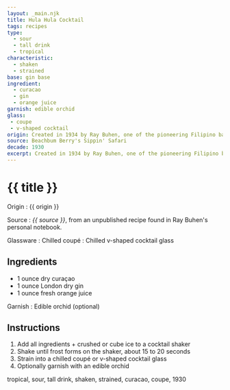 ```yaml
---
layout: _main.njk
title: Hula Hula Cocktail
tags: recipes
type:
  - sour
  - tall drink
  - tropical
characteristic:
  - shaken
  - strained
base: gin base
ingredient:
  - curacao
  - gin
  - orange juice
garnish: edible orchid
glass:
 - coupe
 - v-shaped cocktail
origin: Created in 1934 by Ray Buhen, one of the pioneering Filipino bartenders of tiki's early days. Ray concocted this drink while working at his first bartending job at the Beverly Hills Hotel.
source: Beachbum Berry's Sippin' Safari
decade: 1930
excerpt: Created in 1934 by Ray Buhen, one of the pioneering Filipino bartenders of tiki's early days. Ray concocted this drink while working at his first bartending job at the Beverly Hills Hotel.
---
```

<!-- markdownlint-disable MD025 -->
# {{ title }}
<!-- markdownlint-enable MD025 -->

Origin
  : {{ origin }}

Source
  : <cite><span data-pagefind-filter="Source">{{ source }}</span></cite>, from an unpublished recipe found in Ray Buhen's personal notebook.

Glassware
  : Chilled coupé
  : Chilled v-shaped cocktail glass

## Ingredients

* 1 ounce dry curaçao
* 1 ounce London dry gin
* 1 ounce fresh orange juice

Garnish
  : <span data-pagefind-filter="Garnish">Edible orchid</span> (optional)

## Instructions

1. Add all ingredients + crushed or cube ice to a cocktail shaker
2. Shake until frost forms on the shaker, about 15 to 20 seconds
3. Strain into a chilled coupé or v-shaped cocktail glass
4. Optionally garnish with an edible orchid

<div
  class="sr-only"
  data-cat[0]="Drink"
  data-type[0]="Sour"
  data-type[1]="Tall drink"
  data-type[2]="Tropical"
  data-char[0]="Shaken"
  data-char[1]="Strained"
  data-base[0]="Gin"
  data-ingredient[0]="Gin, London dry"
  data-ingredient[1]="Curaçao"
  data-ingredient[2]="Curaçao, dry"
  data-ingredient[3]="Orange juice"
  data-juice[0]="Orange juice"
  data-liquor[0]="Gin, London dry"
  data-liquor[1]="Curaçao"
  data-liquor[2]="Curaçao, dry"
  data-origin[0]="Ray Buhen"
  data-origin[1]="Beverly Hills Hotel, Los Angeles"
  data-glass[0]="Coupé"
  data-glass[1]="Cocktail glass, stemmed"
  data-glass[2]="Cocktail glass, v-shaped"
  data-decade[0]="1930"
  data-pagefind-filter="
    Category[data-cat[0]],
    Type[data-type[0]],
    Type[data-type[1]],
    Type[data-type[2]],
    Characteristic[data-char[0]],
    Characteristic[data-char[1]],
    Base[data-base[0]],
    Ingredient[data-ingredient[0]],
    Ingredient[data-ingredient[1]],
    Ingredient[data-ingredient[2]],
    Ingredient[data-ingredient[3]],
    Juice[data-juice[0]],
    Liquor[data-liquor[0]],
    Liquor[data-liquor[1]],
    Liquor[data-liquor[2]],
    Origin[data-origin[0]],
    Origin[data-origin[1]],
    Glassware[data-glass[0]],
    Glassware[data-glass[1]],
    Glassware[data-glass[2]],
    Decade[data-decade[0]]
  "
>
</div>

<div class="keywords" aria-hidden>tropical, sour, tall drink, shaken, strained, curacao, coupe, 1930</div>

